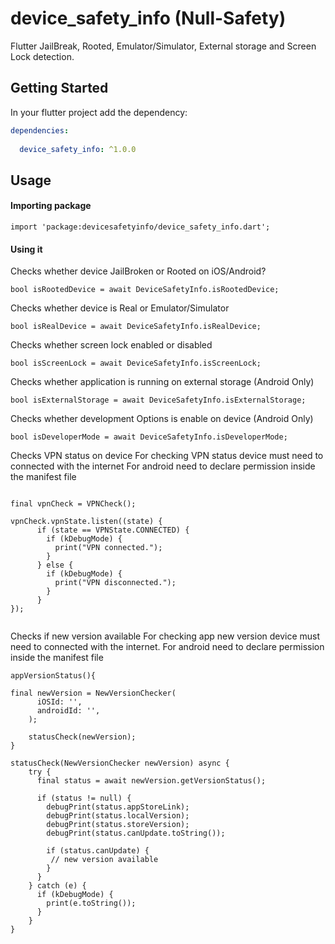 # device_safety_info (Null-Safety)

Flutter JailBreak, Rooted, Emulator/Simulator, External storage and Screen Lock detection.

## Getting Started

In your flutter project add the dependency:

```yml
dependencies:
  
  device_safety_info: ^1.0.0
```

## Usage

#### Importing package

```
import 'package:devicesafetyinfo/device_safety_info.dart';
```

#### Using it

Checks whether device JailBroken or Rooted on iOS/Android?

```
bool isRootedDevice = await DeviceSafetyInfo.isRootedDevice;
```

Checks whether device is Real or Emulator/Simulator

```
bool isRealDevice = await DeviceSafetyInfo.isRealDevice;
```

Checks whether screen lock enabled or disabled

```
bool isScreenLock = await DeviceSafetyInfo.isScreenLock;
```

Checks whether application is running on external storage (Android Only)

```
bool isExternalStorage = await DeviceSafetyInfo.isExternalStorage;
```

Checks whether development Options is enable on device (Android Only)

```
bool isDeveloperMode = await DeviceSafetyInfo.isDeveloperMode;
```

Checks VPN status on device
For checking VPN status device must need to connected with the internet
For android need to declare <uses-permission android:name="android.permission.INTERNET"/>
permission inside the manifest file
```

final vpnCheck = VPNCheck();

vpnCheck.vpnState.listen((state) {
      if (state == VPNState.CONNECTED) {
        if (kDebugMode) {
          print("VPN connected.");
        }
      } else {
        if (kDebugMode) {
          print("VPN disconnected.");
        }
      }
});
    
```

Checks if new version available
For checking app new version device must need to connected with the internet.
For android need to declare <uses-permission android:name="android.permission.INTERNET"/>
permission inside the manifest file

```
appVersionStatus(){
    
final newVersion = NewVersionChecker(
      iOSId: '',
      androidId: '',
    );

    statusCheck(newVersion);
}

statusCheck(NewVersionChecker newVersion) async {
    try {
      final status = await newVersion.getVersionStatus();

      if (status != null) {
        debugPrint(status.appStoreLink);
        debugPrint(status.localVersion);
        debugPrint(status.storeVersion);
        debugPrint(status.canUpdate.toString());

        if (status.canUpdate) {
         // new version available
        }
      }
    } catch (e) {
      if (kDebugMode) {
        print(e.toString());
      }
    }
}
```
